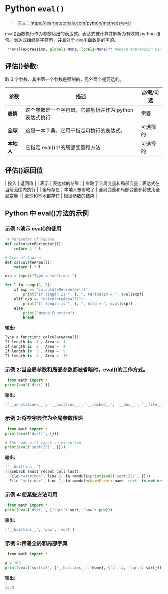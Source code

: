 # Python `eval()`

> 原文：<https://learnetutorials.com/python/methods/eval>

eval()函数执行作为参数给出的表达式。表达式被计算并解析为有效的 python 语句。表达式始终是字符串，并且对于 eval()函数是必需的。

```py
 **eval(expression, globals=None, locals=None)** #Where expression can be a string to evalate 

```

## 评估()参数:

取 3 个参数，其中第一个参数是强制的，另外两个是可选的。

| 参数 | 描述 | 必需/可选 |
| --- | --- | --- |
| **表情** | 这个参数是一个字符串，它被解析并作为 python 表达式执行 | 需要 |
| **全球** | 这是一本字典。它用于指定可执行的表达式。 | 可选择的 |
| **本地人** | 它指定 eval()中的局部变量和方法 | 可选择的 |

## 评估()返回值

| 投入 | 返回值 |
| 表示 | 表达式的结果 |
| 省略了全局变量和局部变量 | 表达式在当前范围内执行 |
| 全局存在；本地人被省略了 | 全局变量和局部变量都将使用全局变量 |
| 全球和本地都存在 | 根据参数的结果 |

## Python 中 eval()方法的示例

### 示例 1:演示 eval()的使用

```py
 # Perimeter of Square
def calculatePerimeter(l):
    return 4 * l

# Area of Square
def calculateArea(l):
    return l * l

exp = input("Type a function: ")

for l in range(1, 5):
    if exp == "calculatePerimeter(l)":
        print("If length is ", l, ", Perimeter = ", eval(exp))
    elif exp == "calculateArea(l)":
        print("If length is ", l, ", Area = ", eval(exp))
    else:
        print("Wrong Function")
        break 

```

**输出:**

```py
Type a function: calculateArea(l)
If length is  1 , Area =  1
If length is  2 , Area =  4
If length is  3 , Area =  9
If length is  4 , Area =  16 
```

### 示例 2:当全局参数和局部参数都被省略时，eval()的工作方式。

```py
 from math import *
print(eval('dir()')) 

```

**输出:**

```py
['__annotations__', '__builtins__', '__cached__', '__doc__', '__file__', '__loader__', '__name__', '__package__', '__spec__', 'acos', 'acosh', 'asin', 'asinh', 'atan', 'atan2', 'atanh', 'ceil', 'comb', 'copysign', 'cos', 'cosh', 'degrees', 'dist', 'e', 'erf', 'erfc', 'exp', 'expm1', 'fabs', 'factorial', 'floor', 'fmod', 'frexp', 'fsum', 'gamma', 'gcd', 'hypot', 'inf', 'isclose', 'isfinite', 'isinf', 'isnan', 'isqrt', 'ldexp', 'lgamma', 'log', 'log10', 'log1p', 'log2', 'modf', 'nan', 'os', 'perm', 'pi', 'pow', 'prod', 'radians', 'remainder', 'sin', 'sinh', 'sqrt', 'tan', 'tanh', 'tau', 'trunc'] 
```

### 示例 3:将空字典作为全局参数传递

```py
 from math import *
print(eval('dir()', {}))

# The code will raise an exception
print(eval('sqrt(25)', {})) 

```

**输出:**

```py
['__builtins__']
Traceback (most recent call last):
  File "<string>", line 5, in <module>print(eval('sqrt(25)', {}))
  File "<string>", line 1, in <module>NameError: name 'sqrt' is not defined</module></string></module></string> 
```

### 示例 4:使某些方法可用

```py
 from math import *
print(eval('dir()', {'sqrt': sqrt, 'pow': pow})) 

```

**输出:**

```py
['__builtins__', 'pow', 'sqrt'] 
```

### 示例 5:传递全局和局部字典

```py
 from math import *

a = 169
print(eval('sqrt(a)', {'__builtins__': None}, {'a': a, 'sqrt': sqrt})) 

```

**输出:**

```py
13.0 
```